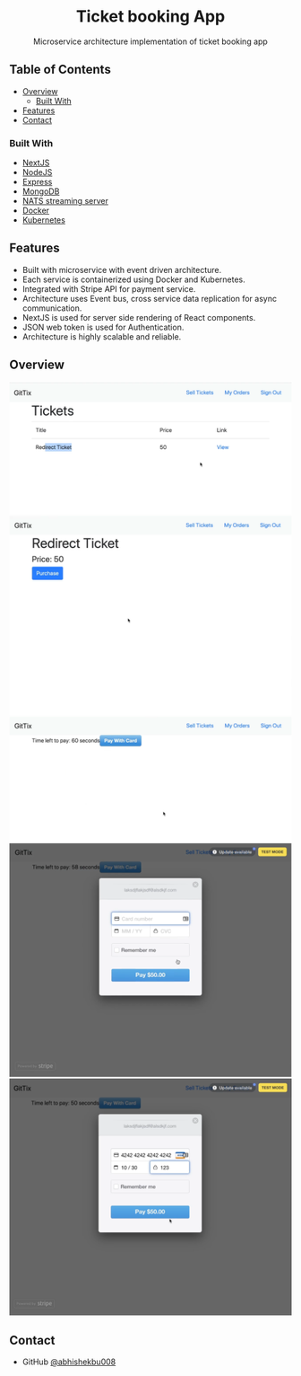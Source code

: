 <!-- Please update value in the {}  -->

<h1 align="center">Ticket booking App</h1>

<div align="center">
  Microservice architecture implementation of ticket booking app
</div>

<!-- TABLE OF CONTENTS -->

## Table of Contents

- [Overview](#overview)
  - [Built With](#built-with)
- [Features](#features)
- [Contact](#contact)


### Built With

<!-- This section should list any major frameworks that you built your project using. Here are a few examples.-->

- [NextJS](https://nextjs.org/)
- [NodeJS](https://nodejs.org/en/)
- [Express](https://expressjs.com/)
- [MongoDB](https://www.mongodb.com/)
- [NATS streaming server](https://nats.io/)
- [Docker](https://www.docker.com/)
- [Kubernetes](https://kubernetes.io/)

## Features

<!-- List the features of your application or follow the template. Don't share the figma file here :) -->

- Built with microservice with event driven architecture.
- Each service is containerized using Docker and Kubernetes.
- Integrated with Stripe API for payment service.
- Architecture uses Event bus, cross service data replication for async communication.
- NextJS is used for server side rendering of React components.
- JSON web token is used for Authentication.
- Architecture is highly scalable and reliable.

<!-- OVERVIEW -->

## Overview

![screenshot](https://github.com/abhishekbu008/ticketing/blob/master/images/list-tickets.png)
![screenshot](https://github.com/abhishekbu008/ticketing/blob/master/images/view-ticket.png)
![screenshot](https://github.com/abhishekbu008/ticketing/blob/master/images/payment-page.png)
![screenshot](https://github.com/abhishekbu008/ticketing/blob/master/images/credit-card.png)
![screenshot](https://github.com/abhishekbu008/ticketing/blob/master/images/credit-fill.png)

## Contact

- GitHub [@abhishekbu008](https://github.com/abhishekbu008)
